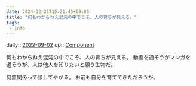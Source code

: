 ```yaml
---
date: 2024-12-21T15:21:45+09:00
title: "何もわからねえ混沌の中でこそ、人の育ちが見える。"
tags:
 - Info
---
```


daily:: [2022-09-02](Daily_Note/2022-09-02.md)
up:: [Component](../Bar/Novel/Chaos/Component.md)

何もわからねえ混沌の中でこそ、人の育ちが見える。
動画を通そうがマンガを通そうが、人は他人を知りたいと願う生物だ。

何無関係って顔してやがる。
お前も自分を育ててきただろうが。